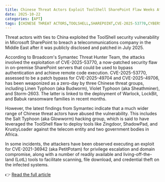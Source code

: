 ```yaml
---
title: Chinese Threat Actors Exploit ToolShell SharePoint Flaw Weeks After Microsoft's July Patch
date: 2025-10-22
categories: [APT]
tags: [CHINESE THREAT ACTORS,TOOLSHELL,SHAREPOINT,CVE-2025-53770,CYBERSECURITY]
---
```


Threat actors with ties to China exploited the ToolShell security vulnerability in Microsoft SharePoint to breach a telecommunications company in the Middle East after it was publicly disclosed and patched in July 2025.

According to Broadcom's Symantec Threat Hunter Team, the attacks involved the exploitation of CVE-2025-53770, a now-patched security flaw in on-premise SharePoint servers that could be used to bypass authentication and achieve remote code execution. CVE-2025-53770, assessed to be a patch bypass for CVE-2025-49704 and CVE-2025-49706, has been weaponized as a zero-day by three Chinese threat groups, including Linen Typhoon (aka Budworm), Violet Typhoon (aka Sheathminer), and Storm-2603. The latter is linked to the deployment of Warlock, LockBit, and Babuk ransomware families in recent months.

However, the latest findings from Symantec indicate that a much wider range of Chinese threat actors have abused the vulnerability. This includes the Salt Typhoon (aka Glowworm) hacking group, which is said to have leveraged the ToolShell flaw to deploy tools like Zingdoor, ShadowPad, and KrustyLoader against the telecom entity and two government bodies in Africa.

In some incidents, the attackers have been observed executing an exploit for CVE-2021-36942 (aka PetitPotam) for privilege escalation and domain compromise, along with a number of readily available and living-off-the-land (LotL) tools to facilitate scanning, file download, and credential theft on the infected systems.

👉 [Read the full article](https://thehackernews.com/2025/10/chinese-threat-actors-exploit-toolshell.html)